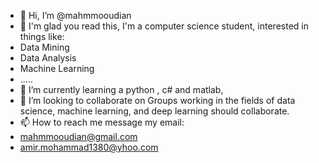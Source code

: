 - 👋 Hi, I’m @mahmmooudian
- 👀 I'm glad you read this, I'm a computer science student, interested in things like:
- Data Mining
- Data Analysis
- Machine Learning
- .....
- 🌱 I’m currently learning a python , c# and matlab, 
- 💞️ I’m looking to collaborate on Groups working in the fields of data science, machine learning, and deep learning should collaborate.
- 📫 How to reach me message my email:
- mahmmooudian@gmail.com
- amir.mohammad1380@yhoo.com

